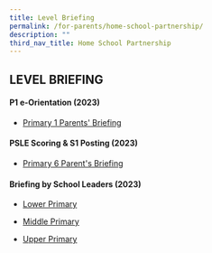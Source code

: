 ```yaml
---
title: Level Briefing
permalink: /for-parents/home-school-partnership/
description: ""
third_nav_title: Home School Partnership
---
```

## LEVEL BRIEFING

#### P1 e-Orientation (2023)


* [ Primary 1 Parents' Briefing](/files/For%20Parents%20(2023)/P1%20First%20Day%20of%20School_Parents%20Briefing%202023.pdf)

#### PSLE Scoring & S1 Posting  (2023)
* [Primary 6 Parent's Briefing](/files/psle%202023%20-%20parent%20engagement.pdf)

#### Briefing by School Leaders (2023)

*  [Lower Primary](/files/For%20Parents%20(2023)/Lower%20Pri%20Parents'%20Briefing%20Slides%20-%2017%20Feb%202023%20Final_V2.pdf)

* [Middle Primary](/files/For%20Parents%20(2023)/Middle%20Pri%20Briefing%20to%20Parents%20on%2010%20Feb%202023%20Final.pdf)
* [Upper Primary](/files/For%20Parents%20(2023)/Upper%20Primary%20Briefing%20to%20Parents%20on%203%20Feb%202023.pdf)